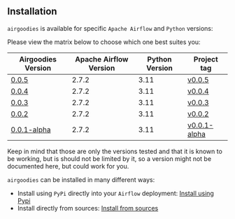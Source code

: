 ## Installation

`airgoodies` is available for specific `Apache Airflow` and `Python` versions:

Please view the matrix below to choose which one best suites you:

| Airgoodies Version                                                                         | Apache Airflow Version | Python Version | Project tag                                                                                 |
|--------------------------------------------------------------------------------------------|------------------------|----------------|---------------------------------------------------------------------------------------------|
| [0.0.5](https://github.com/stav121/apache-airflow-goodies/releases/tag/v0.0.5)             | 2.7.2                  | 3.11           | [v0.0.5](https://github.com/stav121/apache-airflow-goodies/releases/tag/v0.0.5)             |
| [0.0.4](https://github.com/stav121/apache-airflow-goodies/releases/tag/v0.0.4)             | 2.7.2                  | 3.11           | [v0.0.4](https://github.com/stav121/apache-airflow-goodies/releases/tag/v0.0.4)             |
| [0.0.3](https://github.com/stav121/apache-airflow-goodies/releases/tag/v0.0.3)             | 2.7.2                  | 3.11           | [v0.0.3](https://github.com/stav121/apache-airflow-goodies/releases/tag/v0.0.3)             |
| [0.0.2](https://github.com/stav121/apache-airflow-goodies/releases/tag/v0.0.2)             | 2.7.2                  | 3.11           | [v0.0.2](https://github.com/stav121/apache-airflow-goodies/releases/tag/v0.0.2)             |
| [0.0.1-alpha](https://github.com/stav121/apache-airflow-goodies/releases/tag/v0.0.1-alpha) | 2.7.2                  | 3.11           | [v0.0.1-alpha](https://github.com/stav121/apache-airflow-goodies/releases/tag/v0.0.1-alpha) |

Keep in mind that those are only the versions tested and that it is known to be working, but is should not be limited by
it, so a version might not be documented here, but could work for you.

`airgoodies` can be installed in many different ways:

* Install using `PyPi` directly into your `Airflow` deployment: [Install using Pypi](./pypi-installation.md)
* Install directly from sources: [Install from sources](./sources-installation)